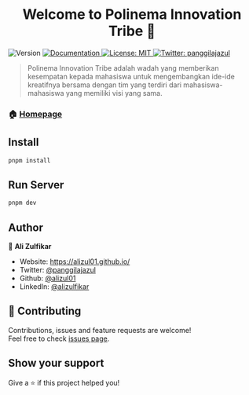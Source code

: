 <h1 align="center">Welcome to Polinema Innovation Tribe 👋</h1>
<p>
  <img alt="Version" src="https://img.shields.io/badge/version-1.0.0-blue.svg?cacheSeconds=2592000" />
  <a href="https://github.com/alizul01/polinema-innovation-tribe" target="_blank">
    <img alt="Documentation" src="https://img.shields.io/badge/documentation-yes-brightgreen.svg" />
  </a>
  <a href="#" target="_blank">
    <img alt="License: MIT" src="https://img.shields.io/badge/License-MIT-yellow.svg" />
  </a>
  <a href="https://twitter.com/panggilajazul" target="_blank">
    <img alt="Twitter: panggilajazul" src="https://img.shields.io/twitter/follow/panggilajazul.svg?style=social" />
  </a>
</p>

> Polinema Innovation Tribe adalah wadah yang memberikan kesempatan kepada mahasiswa untuk mengembangkan ide-ide kreatifnya bersama dengan tim yang terdiri dari mahasiswa-mahasiswa yang memiliki visi yang sama.

### 🏠 [Homepage](https://github.com/alizul01/polinema-innovation-tribe)

## Install

```sh
pnpm install
```

## Run Server
```sh
pnpm dev
```

## Author

👤 **Ali Zulfikar**

* Website: https://alizul01.github.io/
* Twitter: [@panggilajazul](https://twitter.com/panggilajazul)
* Github: [@alizul01](https://github.com/alizul01)
* LinkedIn: [@alizulfikar](https://linkedin.com/in/alizulfikar)

## 🤝 Contributing

Contributions, issues and feature requests are welcome!<br />Feel free to check [issues page](https://github.com/alizul01/polinema-innovation-tribe/issues). 

## Show your support

Give a ⭐️ if this project helped you!

